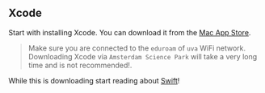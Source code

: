 ## Xcode

Start with installing Xcode. You can download it from the [Mac App Store](https://apps.apple.com/nl/app/xcode/id497799835).

> Make sure you are connected to the `eduroam` of `uva` WiFi network. Downloading Xcode via `Amsterdam Science Park` will take a very long time and is not recommended!.

While this is downloading start reading about [Swift](/ios/swift)!
